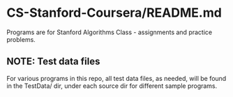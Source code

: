 # CS-Stanford-Coursera/README.md

Programs are for Stanford Algorithms Class - assignments and practice problems.

## NOTE: Test data files

For various programs in this repo, all test data files, as needed, will be found
in the TestData/ dir, under each source dir for different sample programs.
